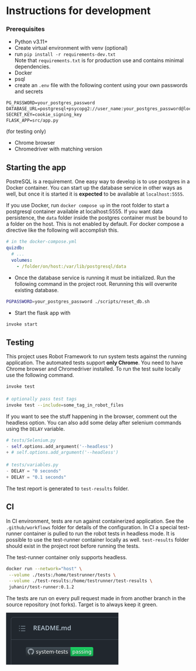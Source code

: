 # Instructions for development

### Prerequisites

- Python v3.11+
- Create virtual environment with venv (optional)
- run `pip install -r requirements-dev.txt`
  <br>Note that `requirements.txt` is for production use and contains minimal dependencies.
- Docker
- psql
- create an `.env` file with the following content using your own passwords and secrets

```
PG_PASSWORD=your_postgres_password
DATABASE_URL=postgresql+psycopg2://user_name:your_postgres_password@localhost:5555/database_name
SECRET_KEY=cookie_signing_key
FLASK_APP=src/app.py
```

(for testing only)

- Chrome browser
- Chromedriver with matching version

## Starting the app

PostreSQL is a requirement. One easy way to develop is to use postgres in a Docker container. You can start up the database service in other ways as well, but once it is started it is **expected** to be available at `localhost:5555`.

If you use Docker, run `docker compose up` in the root folder to start a postgresql container available at localhost:5555. If you want data persistence, the `data` folder inside the postgres container must be bound to a folder on the host. This is not enabled by default. For docker compose a directive like the following will accomplish this.

```yml
# in the docker-compose.yml
quizdb:
  # ...
  volumes:
    - /folder/on/host:/var/lib/postgresql/data
```

- Once the database service is running it must be initialized. Run the following command in the project root. Rerunning this will overwrite existing database.

```sh
PGPASSWORD=your_postgres_password ./scripts/reset_db.sh
```

- Start the flask app with

```sh
invoke start
```

## Testing

This project uses Robot Framework to run system tests against the running application. The automated tests support **only Chrome**. You need to have Chrome browser and Chromedriver installed. To run the test suite locally use the following command.

```sh
invoke test

# optionally pass test tags
invoke test --include=some_tag_in_robot_files
```

If you want to see the stuff happening in the browser, comment out the headless option. You can also add some delay after selenium commands using the `DELAY` variable.

```python
# tests/Selenium.py
- self.options.add_argument('--headless')
+ # self.options.add_argument('--headless')

# tests/variables.py
- DELAY = "0 seconds"
+ DELAY = "0.1 seconds"
```

The test report is generated to `test-results` folder.

## CI

In CI environment, tests are run against containerized application. See the `.github/workflows` folder for details of the configuration. In CI a special test-runner container is pulled to run the robot tests in headless mode. It is possible to use the test-runner container locally as well. `test-results` folder should exist in the project root before running the tests.

The test-runner container only supports headless.

```sh
docker run --network="host" \
 --volume ./tests:/home/testrunner/tests \
 --volume ./test-results:/home/testrunner/test-results \
 juhanir/test-runner:0.1.2
```

The tests are run on every pull request made in from another branch in the source repository (not forks). Target is to always keep it green.

![badge](assets/test_badge.png)
